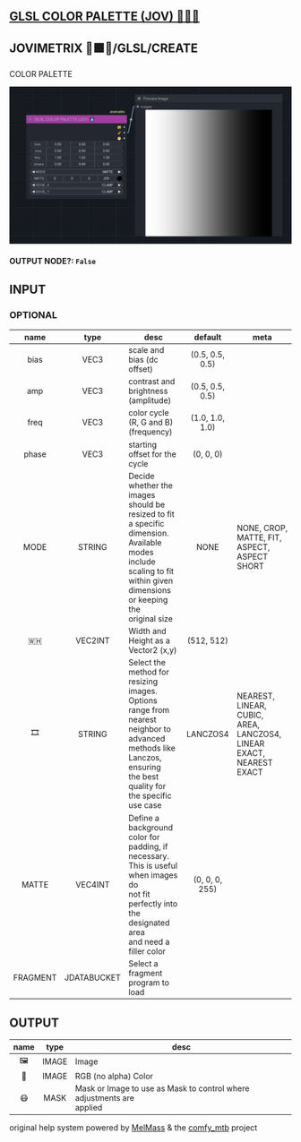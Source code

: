 ## [GLSL COLOR PALETTE (JOV) 🧙🏽‍♀️](https://github.com/Amorano/Jovimetrix-examples/blob/master/node/GLSL%20COLOR%20PALETTE/GLSL%20COLOR%20PALETTE.md)

## JOVIMETRIX 🔺🟩🔵/GLSL/CREATE

COLOR PALETTE

![GLSL COLOR PALETTE](https://raw.githubusercontent.com/Amorano/Jovimetrix-examples/master/node/GLSL%20COLOR%20PALETTE/GLSL%20COLOR%20PALETTE.png)

#### OUTPUT NODE?: `False`

## INPUT

### OPTIONAL

name | type | desc | default | meta
:---:|:---:|---|:---:|---
bias  |  VEC3  | scale and bias (dc offset) | (0.5, 0.5, 0.5) | 
amp  |  VEC3  | contrast and brightness (amplitude) | (0.5, 0.5, 0.5) | 
freq  |  VEC3  | color cycle (R, G and B) (frequency) | (1.0, 1.0, 1.0) | 
phase  |  VEC3  | starting offset for the cycle | (0, 0, 0) | 
MODE  |  STRING  | Decide whether the images should be<br>resized to fit a specific dimension.<br>Available modes include scaling to fit<br>within given dimensions or keeping the<br>original size | NONE | NONE, CROP, MATTE, FIT, ASPECT, ASPECT<br>SHORT
🇼🇭  |  VEC2INT  | Width and Height as a Vector2 (x,y) | (512, 512) | 
🎞️  |  STRING  | Select the method for resizing images.<br>Options range from nearest neighbor to<br>advanced methods like Lanczos, ensuring<br>the best quality for the specific use case | LANCZOS4 | NEAREST, LINEAR, CUBIC, AREA, LANCZOS4,<br>LINEAR EXACT, NEAREST EXACT
MATTE  |  VEC4INT  | Define a background color for padding, if<br>necessary. This is useful when images do<br>not fit perfectly into the designated area<br>and need a filler color | (0, 0, 0, 255) | 
FRAGMENT  |  JDATABUCKET  | Select a fragment program to load |  | 

## OUTPUT

name | type | desc
:---:|:---:|---
🖼️  |  IMAGE  | Image 
🌈  |  IMAGE  | RGB (no alpha) Color 
😷  |  MASK  | Mask or Image to use as Mask to control where adjustments are<br>applied 

original help system powered by [MelMass](https://github.com/melMass) & the [comfy_mtb](https://github.com/melMass/comfy_mtb) project